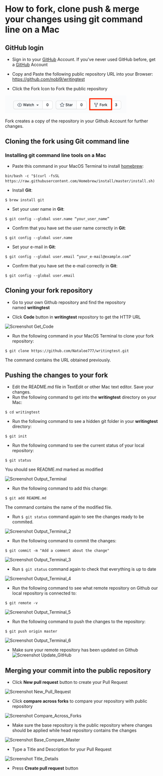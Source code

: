 # How to fork, clone push & merge your changes using git command line on a Mac
## GitHub login
* Sign in to your [GitHub](https://github.com/login) Account. If you’ve never used GitHub before, get a [GitHub](https://github.com) Account
* Copy and Paste the following public repository URL into your Browser: 
https://github.com/nobl9/writingtest

* Click the Fork Icon to Fork the public repository

![Screenshot Fork_Icon](https://github.com/Natalee777/Documentation-Test-Task-nobl9/blob/main/ForkIcon.png)

Fork creates a copy of the repository in your Github Account for further changes.

## Cloning the fork using Git command line
### Installing git command line tools on a Mac

* Paste this command in your MacOS Terminal to install [homebrew](https://brew.sh):

```bin/bash -c "$(curl -fsSL https://raw.githubusercontent.com/Homebrew/install/master/install.sh)```
* Install **Git**:

```$ brew install git```
* Set your user name in **Git**:

```$ git config --global user.name “your_user_name”```
* Confirm that you have set the user name correctly in **Git**:

```$ git config --global user.name```
* Set your e-mail in **Git**: 

```$ git config --global user.email “your_e-mail@example.com“```
* Confirm that you have set the e-mail correctly in **Git**:

```$ git config --global user.email```

## Cloning your fork repository

* Go to your own Github repository and find the repository named **writingtest**

* Click **Code** button in **writingtest** repository to get the HTTP URL

![Screenshot Get_Code](https://github.com/Natalee777/Documentation-Test-Task-nobl9/blob/main/GetCode.png)

*  Run the following command in your MacOS Terminal to clone your fork repository:

```$ git clone https://github.com/Natalee777/writingtest.git```

The command contains the URL obtained previously.


## Pushing the changes to your fork

* Edit the README.md file in TextEdit or other Mac text editor. Save your changes.
* Run the following command to get into the **writingtest** directory on your Mac:

```$ cd writingtest```

* Run the following command to see a hidden git folder in your **writingtest** directory:

```$ git init```

* Run the following command to see the current status of your local repository:

```$ git status```

You should see README.md marked as modified

![Screenshot Output_Terminal](https://github.com/Natalee777/Documentation-Test-Task-nobl9/blob/main/Output%20Terminal.png)

* Run the following command to add this change:

```$ git add README.md```

The command contains the name of the modified file.

* Run ```$ git status``` command again to see the changes ready to be commited.

![Screenshot Output_Terminal_2](https://github.com/Natalee777/Documentation-Test-Task-nobl9/blob/main/Output%20Teminal%202.png)

* Run the following command to commit the changes:

```$ git commit -m "Add a comment about the change"```

![Screenshot Output_Terminal_3](https://github.com/Natalee777/Documentation-Test-Task-nobl9/blob/main/Output%20Teminal%203.png)

* Run ```$ git status``` command again to check that everything is up to date

![Screenshot Output_Terminal_4](https://github.com/Natalee777/Documentation-Test-Task-nobl9/blob/main/Output%20Terminal%204.png)

* Run the following command to see what remote repository on Github our local repository is connected to:

```$ git remote -v```

![Screenshot Output_Terminal_5](https://github.com/Natalee777/Documentation-Test-Task-nobl9/blob/main/Output%20Terminal%205.png)

* Run the following command to push the changes to the repository:

```$ git push origin master```

![Screenshot Output_Terminal_6](https://github.com/Natalee777/Documentation-Test-Task-nobl9/blob/main/Output%20Terminal%206.png)

* Make sure your remote repository has been updated on Github
![Screenshot Update_GitHub](https://github.com/Natalee777/Documentation-Test-Task-nobl9/blob/main/UpdateGitHub.png)

## Merging your commit into the public repository

* Click **New pull request** button to create your Pull Request

![Screenshot New_Pull_Request](https://github.com/Natalee777/Documentation-Test-Task-nobl9/blob/main/New%20Pull%20Request.png)

* Click **compare across forks** to compare your repository with public repository

![Screenshot Compare_Across_Forks](https://github.com/Natalee777/Documentation-Test-Task-nobl9/blob/main/Compare%20Across%20Forks.png)

* Make sure the base repository is the public repository where changes should be applied while head repository contains the changes  

![Screenshot Base_Compare_Master](https://github.com/Natalee777/Documentation-Test-Task-nobl9/blob/main/BaseCompareMaster.png)

* Type a Title and Description for your Pull Request

![Screenshot Title_Details](https://github.com/Natalee777/Documentation-Test-Task-nobl9/blob/main/TitleDetails.png)

* Press **Create pull request** button
